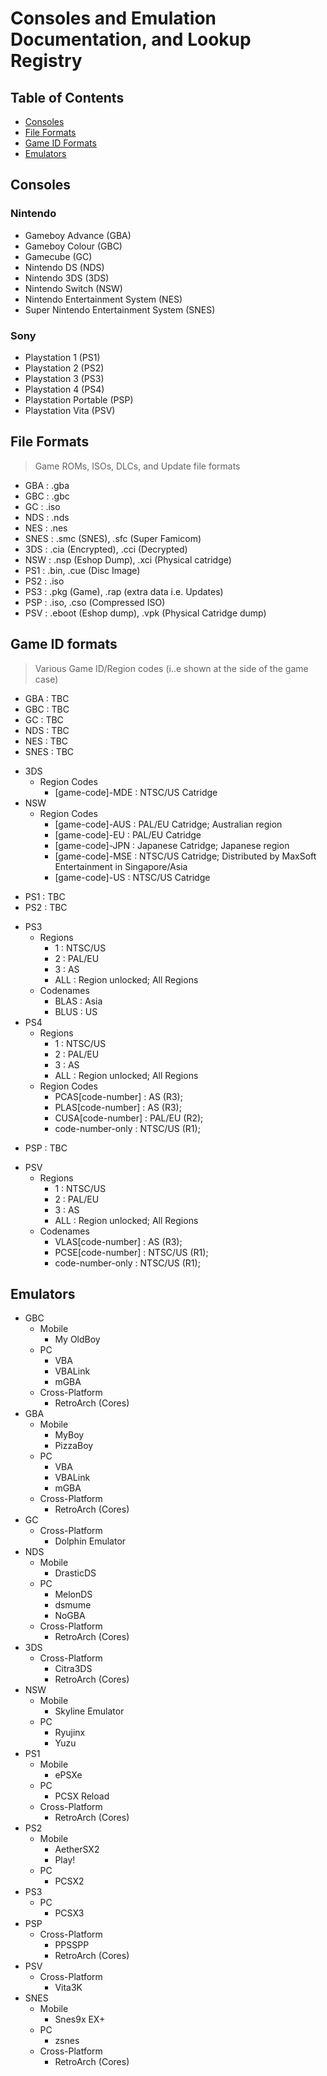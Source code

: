 # Consoles and Emulation Documentation, and Lookup Registry

## Table of Contents
+ [Consoles](#consoles)
+ [File Formats](#file-formats)
+ [Game ID Formats](#game-id-formats)
+ [Emulators](#emulators)

## Consoles
### Nintendo
+ Gameboy Advance (GBA)
+ Gameboy Colour (GBC)
+ Gamecube (GC)
+ Nintendo DS (NDS)
+ Nintendo 3DS (3DS)
+ Nintendo Switch (NSW)
+ Nintendo Entertainment System (NES)
+ Super Nintendo Entertainment System (SNES)

### Sony
+ Playstation 1 (PS1)
+ Playstation 2 (PS2)
+ Playstation 3 (PS3)
+ Playstation 4 (PS4)
+ Playstation Portable (PSP)
+ Playstation Vita (PSV)

## File Formats
> Game ROMs, ISOs, DLCs, and Update file formats
+ GBA  : .gba
+ GBC  : .gbc
+ GC   : .iso
+ NDS  : .nds
+ NES  : .nes
+ SNES : .smc (SNES), .sfc (Super Famicom)
+ 3DS  : .cia (Encrypted), .cci (Decrypted)
+ NSW  : .nsp (Eshop Dump), .xci (Physical catridge)
+ PS1  : .bin, .cue (Disc Image)
+ PS2  : .iso
+ PS3  : .pkg (Game), .rap (extra data i.e. Updates)
+ PSP  : .iso, .cso (Compressed ISO)
+ PSV  : .eboot (Eshop dump), .vpk (Physical Catridge dump)

## Game ID formats
> Various Game ID/Region codes (i..e shown at the side of the game case)
+ GBA  : TBC
+ GBC  : TBC
+ GC   : TBC
+ NDS  : TBC
+ NES  : TBC
+ SNES : TBC
- 3DS
    - Region Codes
        + [game-code]-MDE : NTSC/US Catridge
- NSW
    - Region Codes
        + [game-code]-AUS : PAL/EU Catridge; Australian region
        + [game-code]-EU : PAL/EU Catridge
        + [game-code]-JPN : Japanese Catridge; Japanese region
        + [game-code]-MSE : NTSC/US Catridge; Distributed by MaxSoft Entertainment in Singapore/Asia
        + [game-code]-US : NTSC/US Catridge
+ PS1  : TBC
+ PS2  : TBC
- PS3
    - Regions
        + 1 : NTSC/US
        + 2 : PAL/EU 
        + 3 : AS
        + ALL : Region unlocked; All Regions
    - Codenames
        + BLAS : Asia
        + BLUS : US
- PS4
    - Regions
        + 1 : NTSC/US
        + 2 : PAL/EU 
        + 3 : AS
        + ALL : Region unlocked; All Regions
    - Region Codes
        + PCAS[code-number] : AS (R3);
        + PLAS[code-number] : AS (R3);
        + CUSA[code-number] : PAL/EU (R2);
        + code-number-only : NTSC/US (R1);
+ PSP  : TBC
- PSV
    - Regions
        + 1 : NTSC/US
        + 2 : PAL/EU 
        + 3 : AS
        + ALL : Region unlocked; All Regions
    - Codenames
        + VLAS[code-number] : AS (R3);
        + PCSE[code-number] : NTSC/US (R1); 
        + code-number-only  : NTSC/US (R1);

## Emulators
- GBC
    - Mobile
        + My OldBoy
    - PC
        + VBA
        + VBALink
        + mGBA
    - Cross-Platform
        + RetroArch (Cores)
- GBA
    - Mobile
        + MyBoy
        + PizzaBoy
    - PC
        + VBA
        + VBALink
        + mGBA
    - Cross-Platform
        + RetroArch (Cores)
- GC
    - Cross-Platform
        + Dolphin Emulator
- NDS
    - Mobile
        + DrasticDS
    - PC
        + MelonDS
        + dsmume
        + NoGBA
    - Cross-Platform
        + RetroArch (Cores)
- 3DS
    - Cross-Platform
        + Citra3DS
        + RetroArch (Cores)
- NSW
    - Mobile
        + Skyline Emulator
    - PC
        + Ryujinx
        + Yuzu
- PS1
    - Mobile
        + ePSXe
    - PC
        + PCSX Reload
    - Cross-Platform
        + RetroArch (Cores)
- PS2
    - Mobile
        + AetherSX2
        + Play!
    - PC
        + PCSX2
- PS3
    - PC
        + PCSX3
- PSP
    - Cross-Platform
        + PPSSPP
        + RetroArch (Cores)
- PSV
    - Cross-Platform
        + Vita3K
- SNES
    - Mobile
        + Snes9x EX+
    - PC
        + zsnes
    - Cross-Platform
        + RetroArch (Cores)
